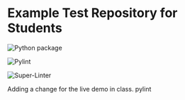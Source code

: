 # Example Test Repository for Students

![Python package](https://github.com/vcu-chfauerbach/test-repo1/workflows/Python%20package/badge.svg)

![Pylint](https://github.com/vcu-chfauerbach/test-repo1/workflows/Pylint/badge.svg)

![Super-Linter](https://github.com/vcu-chfauerbach/test-repo1/workflows/Super-Linter/badge.svg)

Adding a change for the live demo in class.
pylint
